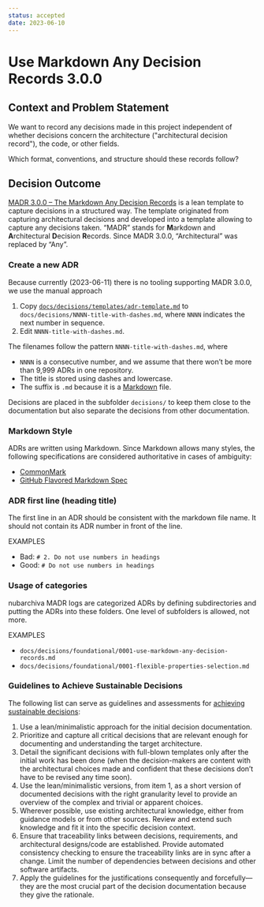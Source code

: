 ```yaml
---
status: accepted
date: 2023-06-10
---
```


# Use Markdown Any Decision Records 3.0.0

## Context and Problem Statement

We want to record any decisions made in this project independent of whether decisions concern the
architecture ("architectural decision record"), the code, or other fields.

Which format, conventions, and structure should these records follow?

## Decision Outcome

[MADR 3.0.0 – The Markdown Any Decision Records](https://adr.github.io/madr/) is a lean template to
capture decisions in a structured way. The template originated from capturing architectural
decisions and developed into a template allowing to capture any decisions taken. “MADR” stands for
**M**arkdown and **A**rchitectural **D**ecision **R**ecords. Since MADR 3.0.0, “Architectural” was
replaced by “Any”.

### Create a new ADR

Because currently (2023-06-11) there is no tooling supporting MADR 3.0.0, we use the manual approach

1. Copy [`docs/decisions/templates/adr-template.md`](../../templates/adr-template.md) to
   `docs/decisions/NNNN-title-with-dashes.md`, where `NNNN` indicates the next number in sequence.
2. Edit `NNNN-title-with-dashes.md`.

The filenames follow the pattern `NNNN-title-with-dashes.md`, where

- `NNNN` is a consecutive number, and we assume that there won’t be more than 9,999 ADRs in one
  repository.
- The title is stored using dashes and lowercase.
- The suffix is `.md` because it is a [Markdown](https://github.github.com/gfm/) file.

Decisions are placed in the subfolder `decisions/` to keep them close to the documentation but also
separate the decisions from other documentation.

### Markdown Style

ADRs are written using Markdown. Since Markdown allows many styles, the following specifications are
considered authoritative in cases of ambiguity:

- [CommonMark](https://spec.commonmark.org/current/)
- [GitHub Flavored Markdown Spec](https://github.github.com/gfm/)

### ADR first line (heading title)

The first line in an ADR should be consistent with the markdown file name. It should not contain its
ADR number in front of the line.

EXAMPLES

- Bad: `# 2. Do not use numbers in headings`
- Good: `# Do not use numbers in headings`

### Usage of categories

nubarchiva MADR logs are categorized ADRs by defining subdirectories and putting the ADRs into these
folders. One level of subfolders is allowed, not more.

EXAMPLES

- `docs/decisions/foundational/0001-use-markdown-any-decision-records.md`
- `docs/decisions/foundational/0001-flexible-properties-selection.md`

### Guidelines to Achieve Sustainable Decisions

The following list can serve as guidelines and assessments for
[achieving sustainable decisions](https://www.infoq.com/articles/sustainable-architectural-design-decisions/):

1. Use a lean/minimalistic approach for the initial decision documentation.
2. Prioritize and capture all critical decisions that are relevant enough for documenting and
   understanding the target architecture.
3. Detail the significant decisions with full-blown templates only after the initial work has been
   done (when the decision-makers are content with the architectural choices made and confident that
   these decisions don’t have to be revised any time soon).
4. Use the lean/minimalistic versions, from item 1, as a short version of documented decisions with
   the right granularity level to provide an overview of the complex and trivial or apparent
   choices.
5. Wherever possible, use existing architectural knowledge, either from guidance models or from
   other sources. Review and extend such knowledge and fit it into the specific decision context.
6. Ensure that traceability links between decisions, requirements, and architectural designs/code
   are established. Provide automated consistency checking to ensure the traceability links are in
   sync after a change. Limit the number of dependencies between decisions and other software
   artifacts.
7. Apply the guidelines for the justifications consequently and forcefully—they are the most crucial
   part of the decision documentation because they give the rationale.
